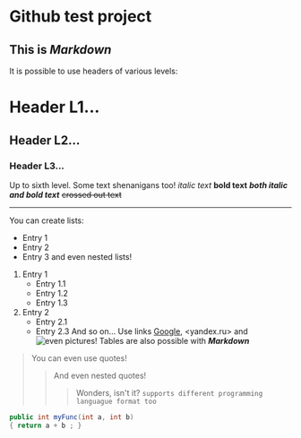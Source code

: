 # **Github test project**
## This is ***Markdown***
It is possible to use headers of various levels:
# Header L1...
## Header L2...
### Header L3...
Up to sixth level. 
Some text shenanigans too! *italic text* **bold text** ***both italic and bold text*** ~~crossed out text~~
***
You can create lists:
- Entry 1
- Entry 2
- Entry 3
and even nested lists!
1. Entry 1
    - Entry 1.1
    - Entry 1.2
    - Entry 1.3
2. Entry 2
    - Entry 2.1
    - Entry 2.3
And so on...
Use links [Google](https://www.google.ru/), <yandex.ru> and ![even pictures!](https://imgur.com/r/cats/XXheode)
Tables are also possible with ***Markdown***
> You can even use quotes!
>> And even nested quotes!
>>> Wonders, isn't it?
` supports different programming languague format too `
```csharp
public int myFunc(int a, int b)
{ return a + b ; }
```

